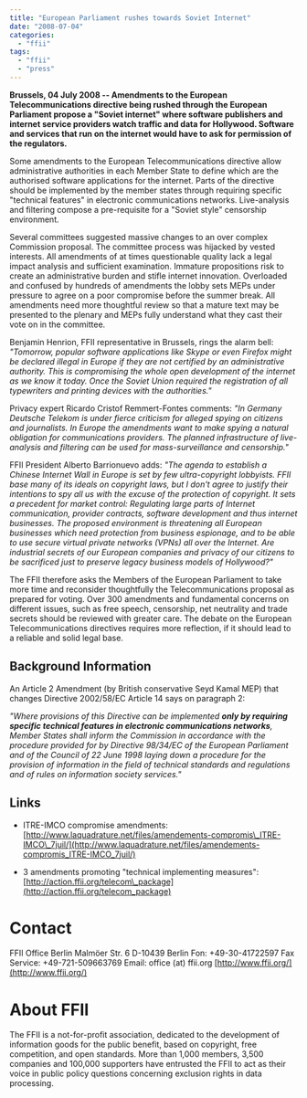 ```yaml
---
title: "European Parliament rushes towards Soviet Internet"
date: "2008-07-04"
categories: 
  - "ffii"
tags: 
  - "ffii"
  - "press"
---
```


**Brussels, 04 July 2008 -- Amendments to the European Telecommunications directive being rushed through the European Parliament propose a "Soviet internet" where software publishers and internet service providers watch traffic and data for Hollywood. Software and services that run on the internet would have to ask for permission of the regulators.**

Some amendments to the European Telecommunications directive allow administrative authorities in each Member State to define which are the authorised software applications for the internet. Parts of the directive should be implemented by the member states through requiring specific "technical features" in electronic communications networks. Live-analysis and filtering compose a pre-requisite for a "Soviet style" censorship environment.

Several committees suggested massive changes to an over complex Commission proposal. The committee process was hijacked by vested interests. All amendments of at times questionable quality lack a legal impact analysis and sufficient examination. Immature propositions risk to create an administrative burden and stifle internet innovation. Overloaded and confused by hundreds of amendments the lobby sets MEPs under pressure to agree on a poor compromise before the summer break. All amendments need more thoughtful review so that a mature text may be presented to the plenary and MEPs fully understand what they cast their vote on in the committee.

Benjamin Henrion, FFII representative in Brussels, rings the alarm bell: _"Tomorrow, popular software applications like Skype or even Firefox might be declared illegal in Europe if they are not certified by an administrative authority. This is compromising the whole open development of the internet as we know it today. Once the Soviet Union required the registration of all typewriters and printing devices with the authorities."_

Privacy expert Ricardo Cristof Remmert-Fontes comments: _"In Germany Deutsche Telekom is under fierce criticism for alleged spying on citizens and journalists. In Europe the amendments want to make spying a natural obligation for communications providers. The planned infrastructure of live-analysis and filtering can be used for mass-surveillance and censorship."_

FFII President Alberto Barrionuevo adds: _"The agenda to establish a Chinese Internet Wall in Europe is set by few ultra-copyright lobbyists. FFII base many of its ideals on copyright laws, but I don't agree to justify their intentions to spy all us with the excuse of the protection of copyright. It sets a precedent for market control: Regulating large parts of Internet communication, provider contracts, software development and thus internet businesses. The proposed environment is threatening all European businesses which need protection from business espionage, and to be able to use secure virtual private networks (VPNs) all over the Internet. Are industrial secrets of our European companies and privacy of our citizens to be sacrificed just to preserve legacy business models of Hollywood?"_

The FFII therefore asks the Members of the European Parliament to take more time and reconsider thoughtfully the Telecommunications proposal as prepared for voting. Over 300 amendments and fundamental concerns on different issues, such as free speech, censorship, net neutrality and trade secrets should be reviewed with greater care. The debate on the European Telecommunications directives requires more reflection, if it should lead to a reliable and solid legal base.

## Background Information

An Article 2 Amendment (by British conservative Seyd Kamal MEP) that changes Directive 2002/58/EC Article 14 says on paragraph 2:

_"Where provisions of this Directive can be implemented **only by requiring specific technical features in electronic communications networks**, Member States shall inform the Commission in accordance with the procedure provided for by Directive 98/34/EC of the European Parliament and of the Council of 22 June 1998 laying down a procedure for the provision of information in the field of technical standards and regulations and of rules on information society services."_

## Links

- ITRE-IMCO compromise amendments: [http://www.laquadrature.net/files/amendements-compromis\_ITRE-IMCO\_7juil/](http://www.laquadrature.net/files/amendements-compromis_ITRE-IMCO_7juil/)
    
- 3 amendments promoting "technical implementing measures": [http://action.ffii.org/telecom\_package](http://action.ffii.org/telecom_package)
    

# Contact

FFII Office Berlin Malmöer Str. 6 D-10439 Berlin Fon: +49-30-41722597 Fax Service: +49-721-509663769 Email: office (at) ffii.org [http://www.ffii.org/](http://www.ffii.org/)

# About FFII

The FFII is a not-for-profit association, dedicated to the development of information goods for the public benefit, based on copyright, free competition, and open standards. More than 1,000 members, 3,500 companies and 100,000 supporters have entrusted the FFII to act as their voice in public policy questions concerning exclusion rights in data processing.
